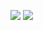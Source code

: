 
[<img src="http://azuredeploy.net/deploybutton.png"/>](https://portal.local.azurestack.external/#create/Microsoft.Template/uri/https%3A%2F%2Fraw.githubusercontent.com%2Fcapgelka%2Fptaf-azure%2Frelease-3.6.3%2FmainTemplate.json)
[<img src="https://camo.githubusercontent.com/536ab4f9bc823c2e0ce72fb610aafda57d8c6c12/687474703a2f2f61726d76697a2e696f2f76697375616c697a65627574746f6e2e706e67" data-canonical-src="http://armviz.io/visualizebutton.png" style="max-width:100%;">](http://armviz.io/#/?load=https%3A%2F%2Fraw.githubusercontent.com%2Fcapgelka%2Fptaf-azure%2release-3.6.3%2FmainTemplate.json)
